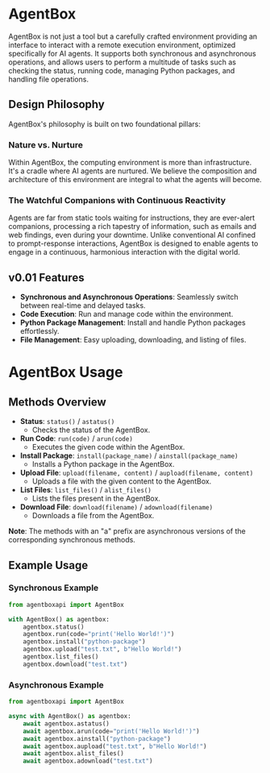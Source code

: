# AgentBox

AgentBox is not just a tool but a carefully crafted environment providing an interface to interact with a remote execution environment, optimized specifically for AI agents. It supports both synchronous and asynchronous operations, and allows users to perform a multitude of tasks such as checking the status, running code, managing Python packages, and handling file operations.

## Design Philosophy

AgentBox's philosophy is built on two foundational pillars:

### Nature vs. Nurture

Within AgentBox, the computing environment is more than infrastructure. It's a cradle where AI agents are nurtured. We believe the composition and architecture of this environment are integral to what the agents will become.

### The Watchful Companions with Continuous Reactivity

Agents are far from static tools waiting for instructions, they are ever-alert companions, processing a rich tapestry of information, such as emails and web findings, even during your downtime. Unlike conventional AI confined to prompt-response interactions, AgentBox is designed to enable agents to engage in a continuous, harmonious interaction with the digital world.

## v0.01 Features

- **Synchronous and Asynchronous Operations**: Seamlessly switch between real-time and delayed tasks.
- **Code Execution**: Run and manage code within the environment.
- **Python Package Management**: Install and handle Python packages effortlessly.
- **File Management**: Easy uploading, downloading, and listing of files.


# AgentBox Usage

## Methods Overview

- **Status**: `status()` / `astatus()`
  - Checks the status of the AgentBox.
- **Run Code**: `run(code)` / `arun(code)`
  - Executes the given code within the AgentBox.
- **Install Package**: `install(package_name)` / `ainstall(package_name)`
  - Installs a Python package in the AgentBox.
- **Upload File**: `upload(filename, content)` / `aupload(filename, content)`
  - Uploads a file with the given content to the AgentBox.
- **List Files**: `list_files()` / `alist_files()`
  - Lists the files present in the AgentBox.
- **Download File**: `download(filename)` / `adownload(filename)`
  - Downloads a file from the AgentBox.

**Note**: The methods with an "a" prefix are asynchronous versions of the corresponding synchronous methods.

## Example Usage

### Synchronous Example

```python
from agentboxapi import AgentBox

with AgentBox() as agentbox:
    agentbox.status()
    agentbox.run(code="print('Hello World!')")
    agentbox.install("python-package")
    agentbox.upload("test.txt", b"Hello World!")
    agentbox.list_files()
    agentbox.download("test.txt")
```

### Asynchronous Example

```python
from agentboxapi import AgentBox

async with AgentBox() as agentbox:
    await agentbox.astatus()
    await agentbox.arun(code="print('Hello World!')")
    await agentbox.ainstall("python-package")
    await agentbox.aupload("test.txt", b"Hello World!")
    await agentbox.alist_files()
    await agentbox.adownload("test.txt")
```
